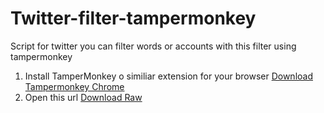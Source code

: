 Twitter-filter-tampermonkey
===========================

Script for twitter you can filter words or accounts with this filter using tampermonkey

1. Install TamperMonkey o similiar extension for your browser [Download Tampermonkey Chrome](https://chrome.google.com/webstore/detail/tampermonkey/dhdgffkkebhmkfjojejmpbldmpobfkfo?hl=es)
2. Open this url [Download Raw](https://github.com/CKGrafico/Twitter-filter-tampermonkey/raw/master/build/min/all.min.user.js)